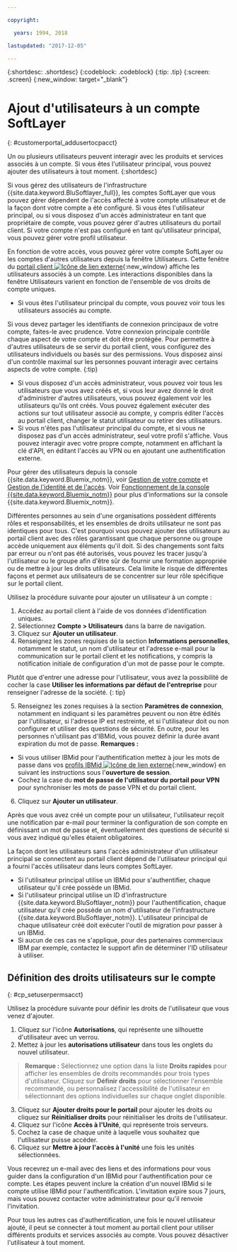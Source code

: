 ```yaml
---

copyright:

  years: 1994, 2018

lastupdated: "2017-12-05"

---
```


{:shortdesc: .shortdesc}
{:codeblock: .codeblock}
{:tip: .tip}
{:screen: .screen}
{:new_window: target="_blank"}


# Ajout d'utilisateurs à un compte SoftLayer
{: #customerportal_addusertocpacct}

Un ou plusieurs utilisateurs peuvent interagir avec les produits et services associés à un compte. Si vous êtes l'utilisateur principal, vous pouvez ajouter des utilisateurs à tout moment.
{:shortdesc}

Si vous gérez des utilisateurs de l'infrastructure {{site.data.keyword.BluSoftlayer_full}}, les comptes SoftLayer que vous pouvez gérer dépendent de l'accès affecté à votre compte utilisateur et de la façon dont votre compte a été configuré. Si vous êtes l'utilisateur principal, ou si vous disposez d'un accès administrateur en tant que propriétaire de compte, vous pouvez gérer d'autres utilisateurs du portail client. Si votre compte n'est pas configuré en tant qu'utilisateur principal, vous pouvez gérer votre profil utilisateur.

En fonction de votre accès, vous pouvez gérer votre compte SoftLayer ou les comptes d'autres utilisateurs depuis la fenêtre Utilisateurs. Cette fenêtre du [portail client ![Icône de lien externe](../icons/launch-glyph.svg)](https://control.softlayer.com/){:new_window} affiche les utilisateurs associés à un compte. Les interactions disponibles dans la fenêtre Utilisateurs varient en fonction de l'ensemble de vos droits de compte uniques. 
  * Si vous êtes l'utilisateur principal du compte, vous pouvez voir tous les utilisateurs associés au compte. 

  Si vous devez partager les identifiants de connexion principaux de votre compte, faites-le avec prudence. Votre connexion principale contrôle chaque aspect de votre compte et doit être protégée. Pour permettre à d'autres utilisateurs de se servir du portail client, vous configurez des utilisateurs individuels ou basés sur des permissions. Vous disposez ainsi d'un contrôle maximal sur les personnes pouvant interagir avec certains aspects de votre compte.
  {:tip}
  * Si vous disposez d'un accès administrateur, vous pouvez voir tous les utilisateurs que vous avez créés et, si vous leur avez donné le droit d'administrer d'autres utilisateurs, vous pouvez également voir les utilisateurs qu'ils ont créés. Vous pouvez également exécuter des actions sur tout utilisateur associé au compte, y compris éditer l'accès au portail client, changer le statut utilisateur ou retirer des utilisateurs.
  * Si vous n'êtes pas l'utilisateur principal du compte, et si vous ne disposez pas d'un accès administrateur, seul votre profil s'affiche. Vous pouvez interagir avec votre propre compte, notamment en affichant la clé d'API, en éditant l'accès au VPN ou en ajoutant une authentification externe. 

Pour gérer des utilisateurs depuis la console {{site.data.keyword.Bluemix_notm}}, voir [Gestion de votre compte](/docs/admin/adminpublic.html#signing-up-for-ibm-cloud) et [Gestion de l'identité et de l'accès](/docs/iam/quickstart.html#getstarted). Voir [Fonctionnement de la console {{site.data.keyword.Bluemix_notm}}](/docs/overview/ui.html#ui) pour plus d'informations sur la console {{site.data.keyword.Bluemix_notm}}.

Différentes personnes au sein d'une organisations possèdent différents rôles et responsabilités, et les ensembles de droits utilisateur ne sont pas identiques pour tous. C'est pourquoi vous pouvez ajouter des utilisateurs au portail client avec des rôles garantissant que chaque personne ou groupe accède uniquement aux éléments qu'il doit. Si des changements sont faits par erreur ou n'ont pas été autorisés, vous pouvez les tracer jusqu'à l'utilisateur ou le groupe afin d'être sûr de fournir une formation appropriée ou de mettre à jour les droits utilisateurs. Cela limite le risque de différentes façons et permet aux utilisateurs de se concentrer sur leur rôle spécifique sur le portail client. 

Utilisez la procédure suivante pour ajouter un utilisateur à un compte :

1. Accédez au portail client à l'aide de vos données d'identification uniques.
2. Sélectionnez **Compte > Utilisateurs** dans la barre de navigation.
3. Cliquez sur **Ajouter un utilisateur**.
4. Renseignez les zones requises de la section **Informations personnelles**, notamment le statut, un nom d'utilisateur et l'adresse e-mail pour la communication sur le portail client et les notifications, y compris la notification initiale de configuration d'un mot de passe pour le compte.

  Plutôt que d'entrer une adresse pour l'utilisateur, vous avez la possibilité de cocher la case **Utiliser les informations par défaut de l'entreprise** pour renseigner l'adresse de la société.
  {: tip}

5. Renseignez les zones requises à la section **Paramètres de connexion**, notamment en indiquant si les paramètres peuvent ou non être édités par l'utilisateur, si l'adresse IP est restreinte, et si l'utilisateur doit ou non configurer et utiliser des questions de sécurité. En outre, pour les personnes n'utilisant pas d'IBMid, vous pouvez définir la durée avant expiration du mot de passe.
**Remarques :**
* Si vous utiliser IBMid pour l'authentification mettez à jour les mots de passe dans vos [profils IBMid ![Icône de lien externe](../icons/launch-glyph.svg)](https://www.ibm.com/account/profile){:new_window} en suivant les instructions sous l'**ouverture de session**.
* Cochez la case du **mot de passe de l'utilisateur du portail pour VPN** pour synchroniser les mots de passe VPN et du portail client. 
6. Cliquez sur **Ajouter un utilisateur**.

Après que vous avez créé un compte pour un utilisateur, l'utilisateur reçoit une notification par e-mail pour terminer la configuration de son compte en définissant un mot de passe et, éventuellement des questions de sécurité si vous avez indiqué qu'elles étaient obligatoires.

La façon dont les utilisateurs sans l'accès administrateur d'un utilisateur principal se connectent au portail client dépend de l'utilisateur principal qui a fourni l'accès utilisateur dans leurs comptes SoftLayer.
  * Si l'utilisateur principal utilise un IBMid pour s'authentifier, chaque utilisateur qu'il crée possède un IBMid.
  * Si l'utilisateur principal utilise un ID d'infrastructure {{site.data.keyword.BluSoftlayer_notm}} pour l'authentification, chaque utilisateur qu'il crée possède un nom d'utilisateur de l'infrastructure {{site.data.keyword.BluSoftlayer_notm}}. L'utilisateur principal de chaque utilisateur créé doit exécuter l'outil de migration pour passer à un IBMid.
  * Si aucun de ces cas ne s'applique, pour des partenaires commerciaux IBM par exemple, contactez le support afin de déterminer l'ID utilisateur à utiliser.

## Définition des droits utilisateurs sur le compte
{: #cp_setuserpermsacct}

Utilisez la procédure suivante pour définir les droits de l'utilisateur que vous venez d'ajouter.

1. Cliquez sur l'icône **Autorisations**, qui représente une silhouette d'utilisateur avec un verrou.
2. Mettez à jour les **autorisations utilisateur** dans tous les onglets du nouvel utilisateur.
> **Remarque :** Sélectionnez une option dans la liste **Droits rapides** pour afficher les ensembles de droits recommandés pour trois types d'utilisateur. Cliquez sur **Définir droits** pour sélectionner l'ensemble recommandé, ou personnalisez l'accessibilité de l'utilisateur en sélectionnant des options individuelles sur chaque onglet disponible. 
3. Cliquez sur **Ajouter droits pour le portail** pour ajouter les droits ou cliquez sur **Réinitialiser droits** pour réinitialiser les droits de l'utilisateur. 
4. Cliquez sur l'icône **Accès à l'Unité**, qui représente trois serveurs.
5. Cochez la case de chaque unité à laquelle vous souhaitez que l'utilisateur puisse accéder. 
6. Cliquez sur **Mettre à jour l'accès à l'unité** une fois les unités sélectionnées. 

Vous recevrez un e-mail avec des liens et des informations pour vous guider dans la configuration d'un IBMid pour l'authentification pour ce compte. Les étapes peuvent inclure la création d'un nouvel IBMid si le compte utilise IBMid pour l'authentification. L'invitation expire sous 7 jours, mais vous pouvez contacter votre administrateur pour qu'il renvoie l'invitation.

Pour tous les autres cas d'authentification, une fois le nouvel utilisateur ajouté, il peut se connecter à tout moment au portail client pour utiliser différents produits et services associés au compte. Vous pouvez désactiver l'utilisateur à tout moment.
